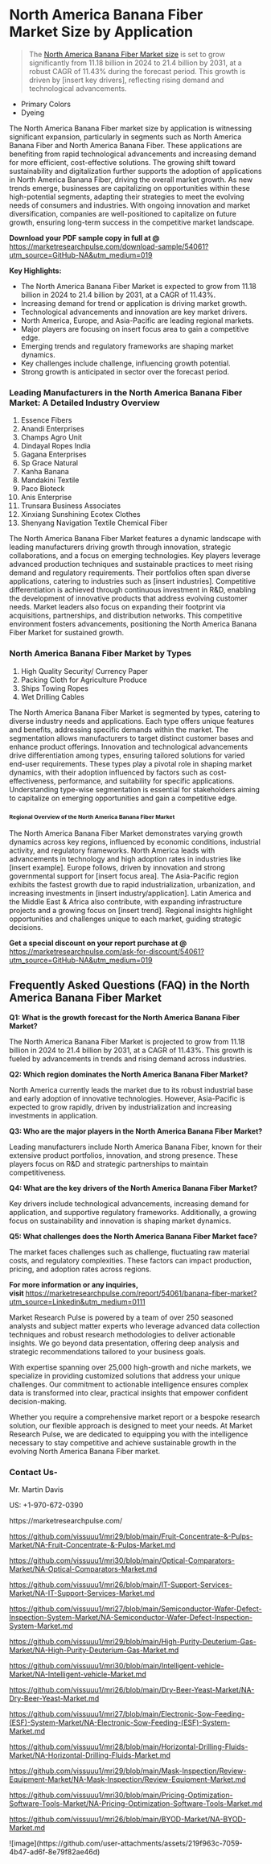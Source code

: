 <h1>North America Banana Fiber Market&nbsp;Size by Application</h1><blockquote><p>The <a href="https://marketresearchpulse.com/download-sample/54061?utm_source=GitHub-NA&amp;utm_medium=019">North America Banana Fiber Market size</a> is set to grow significantly from 11.18 billion in 2024 to 21.4 billion by 2031, at a robust CAGR of 11.43% during the forecast period. This growth is driven by [insert key drivers], reflecting rising demand and technological advancements.</p></blockquote><ul><li>Primary Colors <li> Dyeing</li></ul><p>The North America Banana Fiber market size by application is witnessing significant expansion, particularly in segments such as North America Banana Fiber and North America Banana Fiber. These applications are benefiting from rapid technological advancements and increasing demand for more efficient, cost-effective solutions. The growing shift toward sustainability and digitalization further supports the adoption of applications in North America Banana Fiber, driving the overall market growth. As new trends emerge, businesses are capitalizing on opportunities within these high-potential segments, adapting their strategies to meet the evolving needs of consumers and industries. With ongoing innovation and market diversification, companies are well-positioned to capitalize on future growth, ensuring long-term success in the competitive market landscape.</p><p><strong>Download your PDF sample copy in full at @ </strong><a href="https://marketresearchpulse.com/download-sample/54061?utm_source=GitHub-NA&amp;utm_medium=019">https://marketresearchpulse.com/download-sample/54061?utm_source=GitHub-NA&amp;utm_medium=019</a></p><p><strong>Key Highlights: </strong></p><ul><li>The North America Banana Fiber Market is expected to grow from 11.18 billion in 2024 to 21.4 billion by 2031, at a CAGR of 11.43%.</li><li>Increasing demand for trend or application is driving market growth.</li><li>Technological advancements and innovation are key market drivers.</li><li>North America, Europe, and Asia-Pacific are leading regional markets.</li><li>Major players are focusing on insert focus area to gain a competitive edge.</li><li>Emerging trends and regulatory frameworks are shaping market dynamics.</li><li>Key challenges include challenge, influencing growth potential.</li><li>Strong growth is anticipated in sector over the forecast period.</li></ul><h3>Leading Manufacturers in the North America Banana Fiber Market: A Detailed Industry Overview</h3><ol><li>Essence Fibers</li><li>Anandi Enterprises</li><li>Champs Agro Unit</li><li>Dindayal Ropes India</li><li>Gagana Enterprises</li><li>Sp Grace Natural</li><li>Kanha Banana</li><li>Mandakini Textile</li><li>Paco Bioteck</li><li>Anis Enterprise</li><li>Trunsara Business Associates</li><li>Xinxiang Sunshining Ecotex Clothes</li><li>Shenyang Navigation Textile Chemical Fiber</li></ol><div class="flex max-w-full flex-col flex-grow"><div class="min-h-8 text-message flex w-full flex-col items-end gap-2 whitespace-normal break-words [.text-message+&amp;]:mt-5" dir="auto" data-message-author-role="assistant" data-message-id="fd8432e4-4910-450d-b182-61b7bfb0a01f" data-message-model-slug="gpt-4o"><div class="flex w-full flex-col gap-1 empty:hidden first:pt-[3px]"><div class="markdown prose w-full break-words dark:prose-invert light"><p>The North America Banana Fiber Market features a dynamic landscape with leading manufacturers driving growth through innovation, strategic collaborations, and a focus on emerging technologies. Key players leverage advanced production techniques and sustainable practices to meet rising demand and regulatory requirements. Their portfolios often span diverse applications, catering to industries such as [insert industries]. Competitive differentiation is achieved through continuous investment in R&amp;D, enabling the development of innovative products that address evolving customer needs. Market leaders also focus on expanding their footprint via acquisitions, partnerships, and distribution networks. This competitive environment fosters advancements, positioning the North America Banana Fiber Market for sustained growth.</p></div></div></div></div><h3>North America Banana Fiber Market by Types</h3><ol><li>High Quality Security/ Currency Paper <li> Packing Cloth for Agriculture Produce <li> Ships Towing Ropes <li> Wet Drilling Cables</li></ol><div class="flex max-w-full flex-col flex-grow"><div class="min-h-8 text-message flex w-full flex-col items-end gap-2 whitespace-normal break-words [.text-message+&amp;]:mt-5" dir="auto" data-message-author-role="assistant" data-message-id="084470be-0bb7-4664-bddf-5156b4f41249" data-message-model-slug="gpt-4o-mini"><div class="flex w-full flex-col gap-1 empty:hidden first:pt-[3px]"><div class="markdown prose w-full break-words dark:prose-invert light"><p>The North America Banana Fiber Market is segmented by types, catering to diverse industry needs and applications. Each type offers unique features and benefits, addressing specific demands within the market. The segmentation allows manufacturers to target distinct customer bases and enhance product offerings. Innovation and technological advancements drive differentiation among types, ensuring tailored solutions for varied end-user requirements. These types play a pivotal role in shaping market dynamics, with their adoption influenced by factors such as cost-effectiveness, performance, and suitability for specific applications. Understanding type-wise segmentation is essential for stakeholders aiming to capitalize on emerging opportunities and gain a competitive edge.</p></div></div></div></div><h3><span style="font-size: 11px;">Regional Overview of the North America Banana Fiber Market</span></h3><div class="flex max-w-full flex-col flex-grow"><div class="min-h-8 text-message flex w-full flex-col items-end gap-2 whitespace-normal break-words [.text-message+&amp;]:mt-5" dir="auto" data-message-author-role="assistant" data-message-id="e9038762-ce64-4e30-91c9-9bd413514231" data-message-model-slug="gpt-4o-mini"><div class="flex w-full flex-col gap-1 empty:hidden first:pt-[3px]"><div class="markdown prose w-full break-words dark:prose-invert light"><p>The North America Banana Fiber Market demonstrates varying growth dynamics across key regions, influenced by economic conditions, industrial activity, and regulatory frameworks. North America leads with advancements in technology and high adoption rates in industries like [insert example]. Europe follows, driven by innovation and strong governmental support for [insert focus area]. The Asia-Pacific region exhibits the fastest growth due to rapid industrialization, urbanization, and increasing investments in [insert industry/application]. Latin America and the Middle East &amp; Africa also contribute, with expanding infrastructure projects and a growing focus on [insert trend]. Regional insights highlight opportunities and challenges unique to each market, guiding strategic decisions.</p></div></div></div></div><p><strong>Get a special discount on your report purchase at @ </strong><a href="https://marketresearchpulse.com/ask-for-discount/54061?utm_source=GitHub-NA&amp;utm_medium=019">https://marketresearchpulse.com/ask-for-discount/54061?utm_source=GitHub-NA&amp;utm_medium=019</a></p><h2>Frequently Asked Questions (FAQ) in the North America Banana Fiber Market</h2><p><strong>Q1: What is the growth forecast for the North America Banana Fiber Market?</strong></p><p>The North America Banana Fiber Market is projected to grow from 11.18 billion in 2024 to 21.4 billion by 2031, at a CAGR of 11.43%. This growth is fueled by advancements in trends and rising demand across industries.</p><p><strong>Q2: Which region dominates the North America Banana Fiber Market?</strong></p><p>North America currently leads the market due to its robust industrial base and early adoption of innovative technologies. However, Asia-Pacific is expected to grow rapidly, driven by industrialization and increasing investments in application.</p><p><strong>Q3: Who are the major players in the North America Banana Fiber Market?</strong></p><p>Leading manufacturers include North America Banana Fiber, known for their extensive product portfolios, innovation, and strong presence. These players focus on R&amp;D and strategic partnerships to maintain competitiveness.</p><p><strong>Q4: What are the key drivers of the North America Banana Fiber Market?</strong></p><p>Key drivers include technological advancements, increasing demand for application, and supportive regulatory frameworks. Additionally, a growing focus on sustainability and innovation is shaping market dynamics.</p><p><strong>Q5: What challenges does the North America Banana Fiber Market face?</strong></p><p>The market faces challenges such as challenge, fluctuating raw material costs, and regulatory complexities. These factors can impact production, pricing, and adoption rates across regions.</p><p><strong>For more information or any inquiries, visit&nbsp;</strong><a href="https://marketresearchpulse.com/report/54061/banana-fiber-market?utm_source=Linkedin&utm_medium=0111">https://marketresearchpulse.com/report/54061/banana-fiber-market?utm_source=Linkedin&utm_medium=0111</a></p><p>Market Research Pulse is powered by a team of over 250 seasoned analysts and subject matter experts who leverage advanced data collection techniques and robust research methodologies to deliver actionable insights. We go beyond data presentation, offering deep analysis and strategic recommendations tailored to your business goals.</p><p>With expertise spanning over 25,000 high-growth and niche markets, we specialize in providing customized solutions that address your unique challenges. Our commitment to actionable intelligence ensures complex data is transformed into clear, practical insights that empower confident decision-making.</p><p>Whether you require a comprehensive market report or a bespoke research solution, our flexible approach is designed to meet your needs. At Market Research Pulse, we are dedicated to equipping you with the intelligence necessary to stay competitive and achieve sustainable growth in the evolving North America Banana Fiber market.</p><h3><strong>Contact Us-</strong></h3><p>Mr. Martin Davis</p><p>US: +1-970-672-0390</p><p>https://marketresearchpulse.com/</p><p><a href="https://github.com/vissuuu1/mri29/blob/main/Fruit-Concentrate-&-Pulps-Market/NA-Fruit-Concentrate-&-Pulps-Market.md">https://github.com/vissuuu1/mri29/blob/main/Fruit-Concentrate-&-Pulps-Market/NA-Fruit-Concentrate-&-Pulps-Market.md</a></p><p><a href="https://github.com/vissuuu1/mri30/blob/main/Optical-Comparators-Market/NA-Optical-Comparators-Market.md">https://github.com/vissuuu1/mri30/blob/main/Optical-Comparators-Market/NA-Optical-Comparators-Market.md</a></p><p><a href="https://github.com/vissuuu1/mri26/blob/main/IT-Support-Services-Market/NA-IT-Support-Services-Market.md">https://github.com/vissuuu1/mri26/blob/main/IT-Support-Services-Market/NA-IT-Support-Services-Market.md</a></p><p><a href="https://github.com/vissuuu1/mri27/blob/main/Semiconductor-Wafer-Defect-Inspection-System-Market/NA-Semiconductor-Wafer-Defect-Inspection-System-Market.md">https://github.com/vissuuu1/mri27/blob/main/Semiconductor-Wafer-Defect-Inspection-System-Market/NA-Semiconductor-Wafer-Defect-Inspection-System-Market.md</a></p><p><a href="https://github.com/vissuuu1/mri29/blob/main/High-Purity-Deuterium-Gas-Market/NA-High-Purity-Deuterium-Gas-Market.md">https://github.com/vissuuu1/mri29/blob/main/High-Purity-Deuterium-Gas-Market/NA-High-Purity-Deuterium-Gas-Market.md</a></p><p><a href="https://github.com/vissuuu1/mri30/blob/main/Intelligent-vehicle-Market/NA-Intelligent-vehicle-Market.md">https://github.com/vissuuu1/mri30/blob/main/Intelligent-vehicle-Market/NA-Intelligent-vehicle-Market.md</a></p><p><a href="https://github.com/vissuuu1/mri26/blob/main/Dry-Beer-Yeast-Market/NA-Dry-Beer-Yeast-Market.md">https://github.com/vissuuu1/mri26/blob/main/Dry-Beer-Yeast-Market/NA-Dry-Beer-Yeast-Market.md</a></p><p><a href="https://github.com/vissuuu1/mri27/blob/main/Electronic-Sow-Feeding-(ESF)-System-Market/NA-Electronic-Sow-Feeding-(ESF)-System-Market.md">https://github.com/vissuuu1/mri27/blob/main/Electronic-Sow-Feeding-(ESF)-System-Market/NA-Electronic-Sow-Feeding-(ESF)-System-Market.md</a></p><p><a href="https://github.com/vissuuu1/mri28/blob/main/Horizontal-Drilling-Fluids-Market/NA-Horizontal-Drilling-Fluids-Market.md">https://github.com/vissuuu1/mri28/blob/main/Horizontal-Drilling-Fluids-Market/NA-Horizontal-Drilling-Fluids-Market.md</a></p><p><a href="https://github.com/vissuuu1/mri29/blob/main/Mask-Inspection/Review-Equipment-Market/NA-Mask-Inspection/Review-Equipment-Market.md">https://github.com/vissuuu1/mri29/blob/main/Mask-Inspection/Review-Equipment-Market/NA-Mask-Inspection/Review-Equipment-Market.md</a></p><p><a href="https://github.com/vissuuu1/mri30/blob/main/Pricing-Optimization-Software-Tools-Market/NA-Pricing-Optimization-Software-Tools-Market.md">https://github.com/vissuuu1/mri30/blob/main/Pricing-Optimization-Software-Tools-Market/NA-Pricing-Optimization-Software-Tools-Market.md</a></p><p><a href="https://github.com/vissuuu1/mri26/blob/main/BYOD-Market/NA-BYOD-Market.md">https://github.com/vissuuu1/mri26/blob/main/BYOD-Market/NA-BYOD-Market.md</a></p>
![image](https://github.com/user-attachments/assets/219f963c-7059-4b47-ad6f-8e79f82ae46d)

